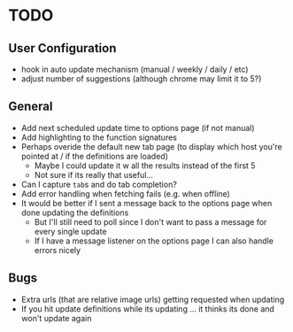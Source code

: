 # TODO #

## User Configuration ##

- hook in auto update mechanism (manual / weekly / daily / etc)
- adjust number of suggestions (although chrome may limit it to 5?)

## General ##

- Add next scheduled update time to options page (if not manual)
- Add highlighting to the function signatures
- Perhaps overide the default new tab page (to display which host you're pointed at / if the definitions are loaded)
  - Maybe I could update it w all the results instead of the first 5
  - Not sure if its really that useful...
- Can I capture `tab`s and do tab completion?
- Add error handling when fetching fails (e.g. when offline)
- It would be better if I sent a message back to the options page when done updating the definitions
  - But I'll still need to poll since I don't want to pass a message for every single update
  - If I have a message listener on the options page I can also handle errors nicely

## Bugs ##

- Extra urls (that are relative image urls) getting requested when updating
- If you hit update definitions while its updating ... it thinks its done and won't update again